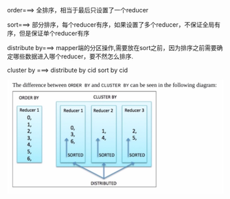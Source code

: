 order===> 全排序，相当于最后只设置了一个reducer

 sort===> 部分排序，每个reducer有序，如果设置了多个reducer，不保证全局有序，但是保证单个reducer有序

distribute by===> mapper端的分区操作,需要放在sort之前，因为排序之前需要确定哪些数据进入哪个reducer，要不然怎么排序.

cluster by ===>  distribute by cid sort by cid

![image-20190507130142540](assets/image-20190507130142540.png)